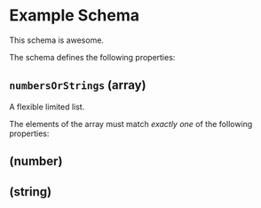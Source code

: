 # Example Schema

This schema is awesome.

The schema defines the following properties:

## `numbersOrStrings` (array)

A flexible limited list.

The elements of the array must match *exactly one* of the following properties:

## (number)

## (string)